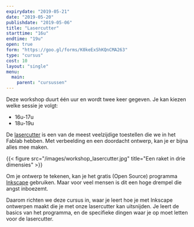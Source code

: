 ```yaml
---
expirydate: "2019-05-21"
date: "2019-05-20"
publishdate: "2019-05-06"
title: "Lasercutter"
starttime: "16u"
endtime: "19u"
open: true
form: "https://goo.gl/forms/K0keExShKQnCMA263"
type: "cursus"
cost: 10
layout: "single"
menu: 
  main:
    parent: "cursussen"
---
```


Deze workshop duurt één uur en wordt twee keer gegeven. Je kan kiezen welke sessie je volgt:

* 16u-17u
* 18u-19u

De [lasercutter](/uitrusting/lasercutter) is een van de meest veelzijdige toestellen die we in het Fablab hebben. Met verbeelding en een doordacht ontwerp, kan je er bijna alles mee maken.

{{< figure src="/images/workshop_lasercutter.jpg" title="Een raket in drie dimensies" >}}

Om je ontwerp te tekenen, kan je het gratis (Open Source) programma [Inkscape](https://inkscape.org/) gebruiken. Maar voor veel mensen is dit een hoge drempel die angst inboezemt.

Daarom richten we deze cursus in, waar je leert hoe je met Inkscape ontwerpen maakt die je met onze lasercutter kan uitsnijden. Je leert de basics van het programma, en de specifieke dingen waar je op moet letten voor de lasercutter.

